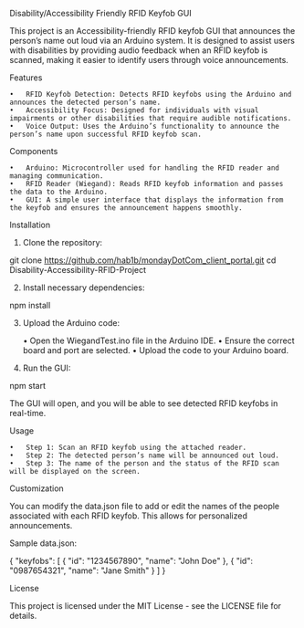 
Disability/Accessibility Friendly RFID Keyfob GUI

This project is an Accessibility-friendly RFID keyfob GUI that announces the person’s name out loud via an Arduino system. It is designed to assist users with disabilities by providing audio feedback when an RFID keyfob is scanned, making it easier to identify users through voice announcements.

Features

	•	RFID Keyfob Detection: Detects RFID keyfobs using the Arduino and announces the detected person’s name.
	•	Accessibility Focus: Designed for individuals with visual impairments or other disabilities that require audible notifications.
	•	Voice Output: Uses the Arduino’s functionality to announce the person’s name upon successful RFID keyfob scan.

Components

	•	Arduino: Microcontroller used for handling the RFID reader and managing communication.
	•	RFID Reader (Wiegand): Reads RFID keyfob information and passes the data to the Arduino.
	•	GUI: A simple user interface that displays the information from the keyfob and ensures the announcement happens smoothly.


Installation

1. Clone the repository:

git clone https://github.com/hab1b/mondayDotCom_client_portal.git
cd Disability-Accessibility-RFID-Project

2. Install necessary dependencies:

npm install

3. Upload the Arduino code:

	•	Open the WiegandTest.ino file in the Arduino IDE.
	•	Ensure the correct board and port are selected.
	•	Upload the code to your Arduino board.

4. Run the GUI:

npm start

The GUI will open, and you will be able to see detected RFID keyfobs in real-time.

Usage

	•	Step 1: Scan an RFID keyfob using the attached reader.
	•	Step 2: The detected person’s name will be announced out loud.
	•	Step 3: The name of the person and the status of the RFID scan will be displayed on the screen.

Customization

You can modify the data.json file to add or edit the names of the people associated with each RFID keyfob. This allows for personalized announcements.

Sample data.json:

{
  "keyfobs": [
    {
      "id": "1234567890",
      "name": "John Doe"
    },
    {
      "id": "0987654321",
      "name": "Jane Smith"
    }
  ]
}

License

This project is licensed under the MIT License - see the LICENSE file for details.
